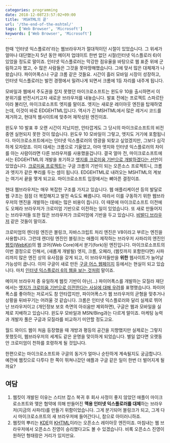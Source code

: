 ```yaml
---
categories: programming
date: 2018-12-08T23:57:02+09:00
title: 'MSHTML의 끝'
url: '/the-end-of-the-mshtml/'
tags: ['Web Browser', 'Microsoft']
keywords: ['Web Browser', 'Microsoft']
---
```


한때 '인터넷 익스플로러'라는 웹브라우저가 절대적이던 시절이 있었습니다. 그 위세가 얼마나 대단했는지 5년 동안 메이저 업데이트 한번 없던 시절(인터넷 익스플로러 6)이 있었을 정도로 말이죠.
인터넷 익스플로러는 막강한 점유율을 바탕으로 웹 표준 위에 군림하고자 했고, 수 많은 사람들은 그것을 못마땅해했습니다. 그에 맞서 많은 대체재가 나왔습니다. 파이어폭스나 구글 크롬 같은 것들요. 시간이 흘러 모바일 시장이 성장하고, 인터넷 익스플로러는 발전 경쟁에서 밀려나게 되면서 크롬에 1등 자리를 내주게 됩니다.

모바일과 웹에서 주도권을 잡지 못했던 마이크로소프트는 윈도우 10을 출시하면서 이 분위기를 반전시키고자 새로운 브라우저를 내놓습니다. 발표 전에는 프로젝트 스파르탄이라 불리던, 마이크로소프트 엣지를 말이죠. 엣지는 새로운 레이아웃 엔진을 탑재하였는데, 이것이 바로 EDGEHTML입니다. 역사가 긴 MSHTML에서 많은 레거시 코드를 제거하고, 현대적 웹사이트에 맞추어 재작성된 엔진이죠.

윈도우 10 발표 후 오랜 시간이 지났지만, 안타깝게도 그 당시의 마이크로소프트의 비전중엔 실현되지 못한 것이 많습니다. 윈도우 10 모바일이 그렇고, 엣지도 거기에 포함됩니다. 마이크로소프트에서는 인터넷 익스플로러의 영광을 되찾고 싶었겠지만, 그보다 심각하게 모자랐죠. 이미 대세는 크롬으로 기울었고, 아마 엣지와 인터넷 익스플로러의 차이를 아는 사람이라면 다른 브라우저를 사용했을겁니다. 결국 얼마 전, 마이크로소프트에서는 EDGEHTML의 개발을 포기하고 [엣지를 크로미움 기반으로 개발하겠다는 선언](https://blogs.windows.com/windowsexperience/2018/12/06/microsoft-edge-making-the-web-better-through-more-open-source-collaboration/#7v2imWM4QZVxi1Ei.97)이 있었습니다. [크로미움 프로젝트](https://www.chromium.org/)는 구글 크롬의 기반이 되는 오픈소스 프로젝트니, 크롬과 엣지가 같은 뿌리를 두는 셈이 됩니다. EDGEHTML로 내려오는 MSHTML의 계보는 여기서 끝을 맺게 되고요. 마이크로소프트 입장에서는 뼈아픈 결정이죠.

현대 웹브라우저는 매우 복잡한 구조를 가지고 있습니다. 웹 애플리케이션 등의 발달로 웹 구조는 점점 더 복잡해지고 발전 속도도 빠릅니다. 따라서 이를 구동하기 위한 웹브라우저의 엔진을 개발하는 데에는 많은 비용이 듭니다. 이 때문에 마이크로소프트 이전에도 오페라 브라우저가 크로미엄 기반으로 이전하는 일이 있었습니다. 또 새로 만들어지는 브라우저들 또한 많은 브라우저가 크로미엄에 기반을 두고 있습니다. [비발디 브라우저](https://vivaldi.com) 같은 것들이 말이죠.

크로미엄의 렌더링 엔진은 블링크, 자바스크립트 처리 엔진은 V8이라고 부르는 엔진을 사용합니다. 그런데 렌더링 엔진인 블링크는 애플이 제작하는 브라우저 사파리의 엔진인 [웹킷(WebKit)](https://webkit.org/)의 웹 코어(Web Core)에서 분기(fork)된 엔진입니다. 마이크로소프트의 이번 결정으로 인해서, (새롭게 개발될) 엣지, 크롬, 오페라, (웹킷까지 포함한다면) 사파리까지 많은 엔진 상의 유사점을 갖게 되고, 이 브라우저들만을 **위한** 웹사이트가 늘어날 가능성이 큽니다. 이미 구글이 새로 만든 [구글 어스 웹페이지](https://earth.google.com/web) 등에서는 현실이 되고 있습니다. 마치 [인터넷 익스플로러 6의 웹을 보는 것처럼](https://www.theverge.com/2018/1/4/16805216/google-chrome-only-sites-internet-explorer-6-web-standards) 말이죠.

메이저 브라우저 중 유일하게 웹킷 기반이 아닌(...) 파이어폭스를 개발하는 모질라 재단에서는 [엣지가 크로미움 기반으로 이전한다는 사실에 대해 우려](https://blog.mozilla.org/blog/2018/12/06/goodbye-edge/)를 표명했습니다. 파이어폭스를 좋아하는 저로서도 참 안타깝지만, 파이어폭스가 웹 브라우저의 균형을 맞추거나 상황을 뒤바꾸기는 어려울 것 같습니다. 크롬은 인터넷 익스플로러와 달리 실제로 뛰어난 브라우저이고 (개인정보 보호 측면의 아쉬움만 제외하면), 구글은 웹과 모바일을 실제로 지배하고 있습니다. 윈도우 모바일과 MSN/Bing과는 다르게 말이죠. 마케팅 능력과 개발자 풀은 구글과 모질라를 비교하기 미안할 정도고요.

월드 와이드 웹이 처음 등장했을 때 개방과 평등의 공간을 지향했지만 실제로는 그렇지 못했듯이, 웹브라우저의 세계도 같은 운명을 맞이하게 되었습니다. 별일 없다면 오랫동안 크로미엄이 천하를 호령하게 될 것입니다.

한편으로는 마이크로소프트와 구글의 동거가 얼마나 순탄하게 계속될지도 궁금합니다. 예전에 웹킷으로 다투다 한 쪽이 뛰쳐나갔던 애플과 구글 같은 일이 한번 더 벌어지게 될까요?

## 여담

1. 웹킷이 개발된 이유는 스티브 잡스 복귀 후 회사 사정이 좋지 않았던 애플이 마이크로소프트와 맺은 협약에 의해 만들어진 **맥용 인터넷 익스플로러를 대체**하는 브라우저(지금의 사파리)를 만들기 위함이었습니다. 그게 분기되어 블링크가 되고, 그게 다시 마이크로소프트의 새 브라우저에 들어간다니, 참으로 아이러니하죠.
2. 웹킷의 뿌리는 [KDE](https://konqueror.org/features/browser.php)의 [KHTML](https://konqueror.org/features/browser.php)이라는 오픈소스 레이아웃 엔진이죠. 마침내는 웹 브라우저에서 오픈소스 진영이 승리했다고도 볼 수 있겠습니다. 비록 오픈소스 진영이 원하던 형태랑은 거리가 있지만요.
